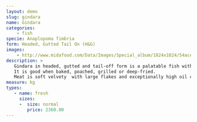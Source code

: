```yaml
---
layout: demo
slug: gindara
name: Gindara
categories:
    - fish
specie: Anaplopoma fimbria
form: Headed, Gutted Tail On (H&G)
images:
    - http://www.midafood.com/Data/Images/Special_album/1024x1024/54ace59bb7aca615.jpg
description: >
   Gindara in headed, gutted and tail-off form is a palatable fish with a slightly firm white meat.
   It is good when baked, poached, grilled or deep-fried.
   Meat is soft velvety  with large flakes and exceptionally high oil content makes it adaptable to the most preparations.
measure: kg
types:
   - name: fresh
     sizes:
     -  size: normal
        price: 2360.00
---
```


